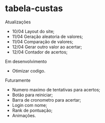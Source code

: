# tabela-custas

Atualizações
* 10/04 Layout do site;
* 11/04 Geração aleatoria de valores;
* 11/04 Comparação de valores;
* 12/04 Gerar outro valor ao acertar;
* 12/04 Contador de acertos;

Em desenvolvimento
* Otimizar codigo.

Futuramente
* Numero maximo de tentativas para acertos;
* Botão para reiniciar;
* Barra de cronometro para acertar;
* Login com nome;
* Rank de pontuação;
* Animações.
